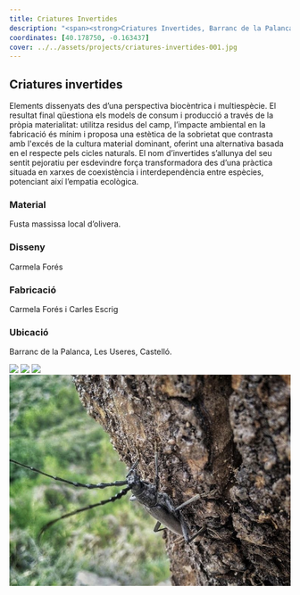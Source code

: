 ```yaml
---
title: Criatures Invertides
description: "<span><strong>Criatures Invertides, Barranc de la Palanca</strong> &mdash; <em>elements dissenyats des d’una perspectiva biocèntrica i multiespècie. Fabricats a partir de residus de camp.</em></span>"
coordinates: [40.178750, -0.163437]
cover: ../../assets/projects/criatures-invertides-001.jpg
---
```


## Criatures invertides

Elements dissenyats des d’una perspectiva biocèntrica i multiespècie. El
resultat final qüestiona els models de consum i producció a través de la pròpia
materialitat: utilitza residus del camp, l’impacte ambiental en la fabricació és
mínim i proposa una estètica de la sobrietat que contrasta amb l'excés de la
cultura material dominant, oferint una alternativa basada en el respecte pels
cicles naturals. El nom d’invertides s’allunya del seu sentit pejoratiu per
esdevindre força transformadora des d’una pràctica situada en xarxes de
coexistència i interdependència entre espècies, potenciant així l’empatia
ecològica.

### Material

Fusta massissa local d’olivera.

### Disseny

Carmela Forés

### Fabricació

Carmela Forés i Carles Escrig

### Ubicació

Barranc de la Palanca, Les Useres, Castelló.

![](../../assets/projects/criatures-invertides-003.jpg)
![](../../assets/projects/criatures-invertides-002.jpg)
![](../../assets/projects/criatures-invertides-001.jpg)
![](../../assets/projects/criatures-invertides-004.jpg)
